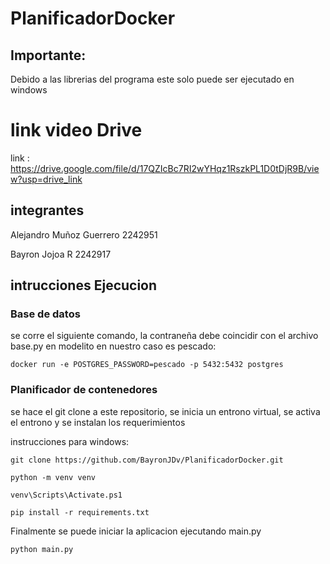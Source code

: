 # PlanificadorDocker
## Importante:
Debido a las librerias del programa este solo puede ser ejecutado en windows


# link video Drive

link : https://drive.google.com/file/d/17QZIcBc7RI2wYHqz1RszkPL1D0tDjR9B/view?usp=drive_link

## integrantes 

Alejandro Muñoz Guerrero 2242951

Bayron Jojoa R 2242917

## intrucciones Ejecucion

### Base de datos 

se corre el siguiente comando, la contraneña debe coincidir con el archivo base.py en modelito en nuestro caso es pescado:

    docker run -e POSTGRES_PASSWORD=pescado -p 5432:5432 postgres

### Planificador de contenedores

se hace el git clone a este repositorio, se inicia un entrono virtual, se activa el entrono  y se instalan los requerimientos

instrucciones para windows:

    git clone https://github.com/BayronJDv/PlanificadorDocker.git

    python -m venv venv 

    venv\Scripts\Activate.ps1

    pip install -r requirements.txt

Finalmente se puede iniciar la aplicacion ejecutando main.py 

    python main.py 
